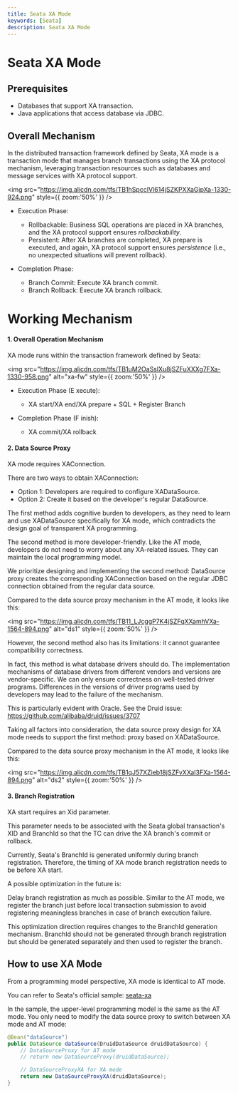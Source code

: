 ```yaml
---
title: Seata XA Mode
keywords: [Seata]
description: Seata XA Mode
---
```


# Seata XA Mode

## Prerequisites

- Databases that support XA transaction.
- Java applications that access database via JDBC.

## Overall Mechanism

In the distributed transaction framework defined by Seata, XA mode is a transaction mode that manages branch transactions using the XA protocol mechanism, leveraging transaction resources such as databases and message services with XA protocol support.

<img src="https://img.alicdn.com/tfs/TB1hSpccIVl614jSZKPXXaGjpXa-1330-924.png" style={{ zoom:'50%' }} />

- Execution Phase:

  - Rollbackable: Business SQL operations are placed in XA branches, and the XA protocol support ensures *rollbackability*.
  - Persistent: After XA branches are completed, XA prepare is executed, and again, XA protocol support ensures *persistence* (i.e., no unexpected situations will prevent rollback).

- Completion Phase:

  - Branch Commit: Execute XA branch commit.
  - Branch Rollback: Execute XA branch rollback.

# Working Mechanism

#### 1. Overall Operation Mechanism

XA mode runs within the transaction framework defined by Seata:

<img src="https://img.alicdn.com/tfs/TB1uM2OaSslXu8jSZFuXXXg7FXa-1330-958.png" alt="xa-fw" style={{ zoom:'50%' }} />

- Execution Phase (E xecute):

  - XA start/XA end/XA prepare + SQL + Register Branch

- Completion Phase (F inish):

  - XA commit/XA rollback

#### 2. Data Source Proxy

XA mode requires XAConnection.

There are two ways to obtain XAConnection:

- Option 1: Developers are required to configure XADataSource.
- Option 2: Create it based on the developer's regular DataSource.

The first method adds cognitive burden to developers, as they need to learn and use XADataSource specifically for XA mode, which contradicts the design goal of transparent XA programming.

The second method is more developer-friendly. Like the AT mode, developers do not need to worry about any XA-related issues. They can maintain the local programming model.

We prioritize designing and implementing the second method: DataSource proxy creates the corresponding XAConnection based on the regular JDBC connection obtained from the regular data source.

Compared to the data source proxy mechanism in the AT mode, it looks like this:

<img src="https://img.alicdn.com/tfs/TB11_LJcggP7K4jSZFqXXamhVXa-1564-894.png" alt="ds1" style={{ zoom:'50%' }} />

However, the second method also has its limitations: it cannot guarantee compatibility correctness.

In fact, this method is what database drivers should do. The implementation mechanisms of database drivers from different vendors and versions are vendor-specific. We can only ensure correctness on well-tested driver programs. Differences in the versions of driver programs used by developers may lead to the failure of the mechanism.

This is particularly evident with Oracle. See the Druid issue: https://github.com/alibaba/druid/issues/3707

Taking all factors into consideration, the data source proxy design for XA mode needs to support the first method: proxy based on XADataSource.

Compared to the data source proxy mechanism in the AT mode, it looks like this:

<img src="https://img.alicdn.com/tfs/TB1qJ57XZieb18jSZFvXXaI3FXa-1564-894.png" alt="ds2" style={{ zoom:'50%' }} />

#### 3. Branch Registration

XA start requires an Xid parameter.

This parameter needs to be associated with the Seata global transaction's XID and BranchId so that the TC can drive the XA branch's commit or rollback.

Currently, Seata's BranchId is generated uniformly during branch registration. Therefore, the timing of XA mode branch registration needs to be before XA start.

A possible optimization in the future is:

Delay branch registration as much as possible. Similar to the AT mode, we register the branch just before local transaction submission to avoid registering meaningless branches in case of branch execution failure.

This optimization direction requires changes to the BranchId generation mechanism. BranchId should not be generated through branch registration but should be generated separately and then used to register the branch.

## How to use XA Mode

From a programming model perspective, XA mode is identical to AT mode.

You can refer to Seata's official sample: [seata-xa](https://github.com/seata/seata-samples/tree/master/seata-xa)

In the sample, the upper-level programming model is the same as the AT mode. You only need to modify the data source proxy to switch between XA mode and AT mode:

```java
@Bean("dataSource")
public DataSource dataSource(DruidDataSource druidDataSource) {
    // DataSourceProxy for AT mode
    // return new DataSourceProxy(druidDataSource);

    // DataSourceProxyXA for XA mode
    return new DataSourceProxyXA(druidDataSource);
}
